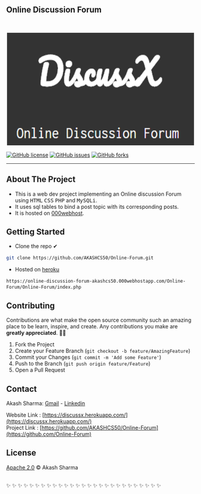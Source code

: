  ##  Online Discussion Forum
  <p align="center">
 
<!-- PROJECT LOGO --></p>
<br />
<p align="center"> 
<a href="https://github.com/AKASHCS50/Online-Forum">
<img src="image.png" alt="DiscussX" width="500" height="300">

[![GitHub license](https://img.shields.io/github/license/AKASHCS50/Online-Forum)](https://github.com/AKASHCS50/Online-Forum/blob/master/LICENSE)
[![GitHub issues](https://img.shields.io/github/issues/AKASHCS50/Online-Forum)](https://github.com/AKASHCS50/Online-Forum/issues)
[![GitHub forks](https://img.shields.io/github/forks/AKASHCS50/Online-Forum)](https://github.com/AKASHCS50/Online-Forum/network)
<hr>

<!-- ABOUT THE PROJECT -->
## About The Project


*  This is a web dev project implementing an Online discussion Forum using <kbd>HTML</kbd> <kbd>CSS</kbd> <kbd>PHP</kbd> and <kbd>MySQLi</kbd>.
*  It uses sql tables to bind a post topic with its corresponding posts.
*  It is hosted on [000webhost](https://online-discussion-forum-akashcs50.000webhostapp.com/Online-Forum/Online-Forum/index.php).


<!-- GETTING STARTED -->
## Getting Started
* Clone the repo ✔&nbsp;&nbsp;&nbsp;&nbsp;&nbsp;
```sh
git clone https://github.com/AKASHCS50/Online-Forum.git
```
* Hosted on [heroku](https://discussx.herokuapp.com/)
```
https://online-discussion-forum-akashcs50.000webhostapp.com/Online-Forum/Online-Forum/index.php
```
<!-- CONTRIBUTING -->
## Contributing

Contributions are what make the open source community such an amazing place to be learn, inspire, and create. Any contributions you make are **greatly appreciated**. 🙌🙌

1. Fork the Project
2. Create your Feature Branch (`git checkout -b feature/AmazingFeature`)
3. Commit your Changes (`git commit -m 'Add some Feature'`)
4. Push to the Branch (`git push origin feature/Feature`)
5. Open a Pull Request

<!-- CONTACT -->
## Contact

Akash Sharma:   [Gmail](mailto:akcount121@gmail.com) -   [Linkedin](https://www.linkedin.com/in/-akash-sharma/) <br/>
 
Website Link : [https://discussx.herokuapp.com/](https://discussx.herokuapp.com/) <br />
Project Link : [https://github.com/AKASHCS50/Online-Forum](https://github.com/Online-Forum)

## License
[Apache 2.0](https://github.com/AKASHCS50/Online-Forum/blob/master/LICENSE) © Akash Sharma
<br/><br/>

 ✨ ✨ ✨ ✨ ✨ ✨ ✨ ✨ ✨ ✨ ✨ ✨ ✨ ✨ ✨ ✨ ✨ ✨ ✨ ✨ ✨ ✨ ✨ ✨ ✨ ✨ ✨ 
